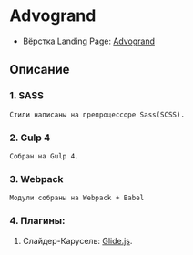# Advogrand
- Вёрстка Landing Page: [Advogrand](https://dmitriywolf.github.io/works/advogrand/index.html)

## Описание

### 1. SASS
	Стили написаны на препроцессоре Sass(SCSS).

### 2. Gulp 4
	Собран на Gulp 4.

### 3. Webpack
	Модули собраны на Webpack + Babel

### 4. Плагины:
	
1. Слайдер-Карусель: [Glide.js](https://glidejs.com/).
